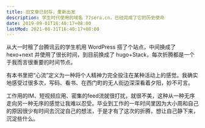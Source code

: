 ```yaml
---
title: 旧文章已封存，重新出发
description: 学生时代使用的域名 77sera.cn，已经完成了它的历史使命
date: 2019-09-01T16:40:17+08:00
lastMod: 2021-08-31T16:40:17+08:00
---
```




从大一时租了台腾讯云的学生机用 WordPress 搭了个站点，中间换成了hexo+next 并使用了很长时间，到目前换成了 hugo+Stack，每次折腾都是一个于我而言很重要的时间节点。



有本书里把“心流”定义为一种将个人精神力完全投注在某种活动上的感觉。我确实地感受过很多次，写码、看书、在西门町的无人街边深深看着夕阳，妙不可言。

工作用的IM、短视频应用、密集的feed流就很打扰，就很不美，这种从一种无序走向另一种无序的感觉让我难以忍受。毕业到工作的一年时间里因为大小周和自己的原因很少有时间去沉淀自己的想法，于是才有了这次的折腾，想让自己静下来，沉淀些什么。

